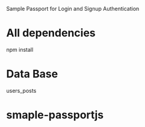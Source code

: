 Sample Passport for Login and Signup Authentication

# All dependencies

npm install

# Data Base

users_posts
# smaple-passportjs
